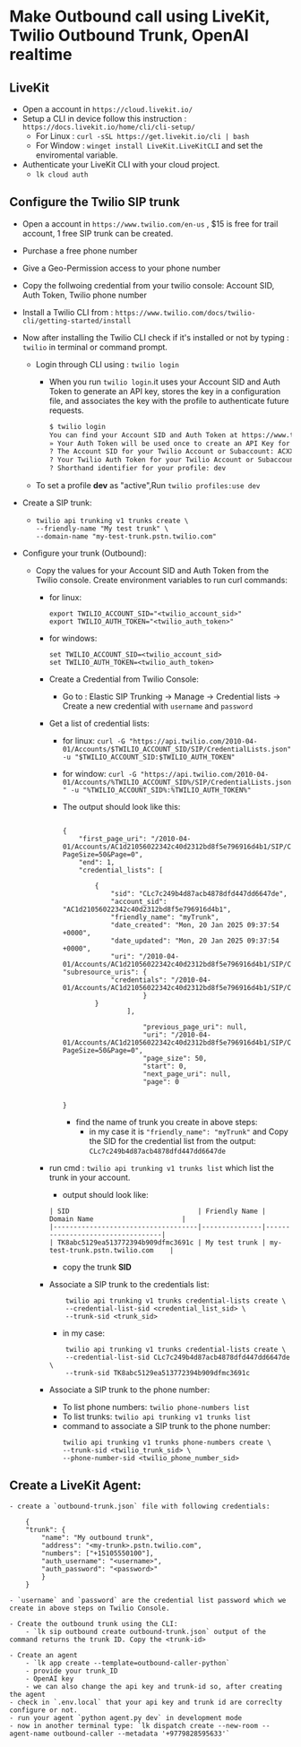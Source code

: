     

# Make Outbound call using LiveKit, Twilio Outbound Trunk, OpenAI realtime

## LiveKit

- Open a account in `https://cloud.livekit.io/`
- Setup a CLI in device follow this instruction : `https://docs.livekit.io/home/cli/cli-setup/`
  - For Linux : ``curl -sSL https://get.livekit.io/cli | bash ``
  - For Window : ``winget install LiveKit.LiveKitCLI`` and set the enviromental variable.
- Authenticate your LiveKit CLI with your cloud project.
  - ``lk cloud auth``

## Configure the Twilio SIP trunk

- Open a account in `https://www.twilio.com/en-us` , $15 is free for trail account, 1 free SIP trunk can be created.
- Purchase a free phone number
- Give a Geo-Permission access to your phone number 
- Copy the follwoing credential from your twilio console: Account SID, Auth Token, Twilio phone number
- Install a Twilio CLI from  : `https://www.twilio.com/docs/twilio-cli/getting-started/install`
- Now after installing the Twilio CLI check if it's installed or not by typing : `twilio` in terminal or command prompt.

  - Login through CLI using : `twilio login`

    - When you run `twilio login`.it uses your Account SID and Auth Token to generate an API key, stores the key in a configuration file, and associates the key with the profile to authenticate future requests.

        ```bash
        $ twilio login
        You can find your Account SID and Auth Token at https://www.twilio.com/console
        » Your Auth Token will be used once to create an API Key for future CLI access to your Twilio Account or Subaccount, and then forgotten.
        ? The Account SID for your Twilio Account or Subaccount: ACXXXXXXXXXXXXXXXXXXXXXXXXXXXXXXXX
        ? Your Twilio Auth Token for your Twilio Account or Subaccount: [hidden]
        ? Shorthand identifier for your profile: dev
        ```
  - To set a profile **dev** as "active",Run `twilio profiles:use dev`
- Create a SIP trunk:

  - ```
    twilio api trunking v1 trunks create \
    --friendly-name "My test trunk" \
    --domain-name "my-test-trunk.pstn.twilio.com"
    ```
- Configure your trunk (Outbound):

  - Copy the values for your Account SID and Auth Token from the Twilio console. Create environment variables to run curl commands:

    - for linux:

        ```
        export TWILIO_ACCOUNT_SID="<twilio_account_sid>"
        export TWILIO_AUTH_TOKEN="<twilio_auth_token>"
        ```
    - for windows:

        ```
        set TWILIO_ACCOUNT_SID=<twilio_account_sid>
        set TWILIO_AUTH_TOKEN=<twilio_auth_token>

        ```

    - Create a Credential from Twilio Console:
        - Go to : Elastic SIP Trunking -> Manage -> Credential lists -> Create a new credential with `username` and `password`

    - Get a list of credential lists:
        - for linux:
            ``` curl -G "https://api.twilio.com/2010-04-01/Accounts/$TWILIO_ACCOUNT_SID/SIP/CredentialLists.json" -u "$TWILIO_ACCOUNT_SID:$TWILIO_AUTH_TOKEN" ```
        - for window:
            ``` curl -G "https://api.twilio.com/2010-04-01/Accounts/%TWILIO_ACCOUNT_SID%/SIP/CredentialLists.json" -u "%TWILIO_ACCOUNT_SID%:%TWILIO_AUTH_TOKEN%" ```

        - The output should look like this: 
            ```
            
            {
                "first_page_uri": "/2010-04-01/Accounts/AC1d21056022342c40d2312bd8f5e796916d4b1/SIP/CredentialLists.json?PageSize=50&Page=0", 
                "end": 1, 
                "credential_lists": [
                    
                    {
                        "sid": "CLc7c249b4d87acb4878dfd447dd6647de", 
                        "account_sid": "AC1d21056022342c40d2312bd8f5e796916d4b1",
                        "friendly_name": "myTrunk", 
                        "date_created": "Mon, 20 Jan 2025 09:37:54 +0000", 
                        "date_updated": "Mon, 20 Jan 2025 09:37:54 +0000", 
                        "uri": "/2010-04-01/Accounts/AC1d21056022342c40d2312bd8f5e796916d4b1/SIP/CredentialLists/CLc7c249b4d87acb4878dfd447dd6647de.json", "subresource_uris": {
                        "credentials": "/2010-04-01/Accounts/AC1d21056022342c40d2312bd8f5e796916d4b1/SIP/CredentialLists/CLc7c249b4d87acb4878dfd447dd6647de/Credentials.json"
                                }
                    }
                            ], 
                                
                                "previous_page_uri": null, 
                                "uri": "/2010-04-01/Accounts/AC1d21056022342c40d2312bd8f5e796916d4b1/SIP/CredentialLists.json?PageSize=50&Page=0",
                                "page_size": 50,
                                "start": 0, 
                                "next_page_uri": null, 
                                "page": 0
                        

            }

            ```
            - find the name of trunk you create in above steps:
                - in my case it is `"friendly_name": "myTrunk"` and Copy the SID for the credential list from the output: `CLc7c249b4d87acb4878dfd447dd6647de`

    - run cmd : `twilio api trunking v1 trunks list` which list the trunk in your account.
        - output should look like: 
        ```
        | SID                                | Friendly Name | Domain Name                      |
        |------------------------------------|---------------|----------------------------------|
        | TK8abc5129ea513772394b909dfmc3691c | My test trunk | my-test-trunk.pstn.twilio.com    |

        ```
        - copy the trunk **SID**
    - Associate a SIP trunk to the credentials list:
        ```
            twilio api trunking v1 trunks credential-lists create \
            --credential-list-sid <credential_list_sid> \
            --trunk-sid <trunk_sid>
        ```
        - in my case:
        ```
            twilio api trunking v1 trunks credential-lists create \
            --credential-list-sid CLc7c249b4d87acb4878dfd447dd6647de \
            --trunk-sid TK8abc5129ea513772394b909dfmc3691c
        
        ```
    - Associate a SIP trunk to the phone number:
        - To list phone numbers: `twilio phone-numbers list`
        - To list trunks: `twilio api trunking v1 trunks list`
        - command to associate a SIP trunk to the phone number: 
            ```
            twilio api trunking v1 trunks phone-numbers create \
            --trunk-sid <twilio_trunk_sid> \
            --phone-number-sid <twilio_phone_number_sid>
            ```


## Create a LiveKit Agent:
    - create a `outbound-trunk.json` file with following credentials:
    
        {
        "trunk": {
            "name": "My outbound trunk",
            "address": "<my-trunk>.pstn.twilio.com",
            "numbers": ["+15105550100"],
            "auth_username": "<username>",
            "auth_password": "<password>"
            }
        }
    
    - `username` and `password` are the credential list password which we create in above steps on Twilio Console.

    - Create the outbound trunk using the CLI:
        - `lk sip outbound create outbound-trunk.json` output of the command returns the trunk ID. Copy the <trunk-id>

    - Create an agent
        - `lk app create --template=outbound-caller-python`
        - provide your trunk_ID
        - OpenAI key
        - we can also change the api key and trunk-id so, after creating the agent
    - check in `.env.local` that your api key and trunk id are correclty configure or not.
    - run your agent `python agent.py dev` in development mode
    - now in another terminal type: `lk dispatch create --new-room --agent-name outbound-caller --metadata '+9779828595633'`